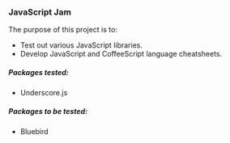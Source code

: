 ### JavaScript Jam

The purpose of this project is to:

* Test out various JavaScript libraries.
* Develop JavaScript and CoffeeScript language cheatsheets.

##### Packages tested:

* Underscore.js


##### Packages to be tested:

* Bluebird